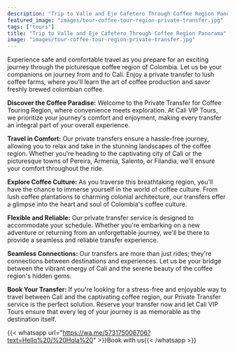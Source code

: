```yaml
---
description: "Trip to Valle and Eje Cafetero Through Coffee Region Panorama - Cozzye and Spectacular"
featured_image: "images/tour-coffee-tour-region-private-transfer.jpg"
tags: ["tours"]
title: "Trip to Valle and Eje Cafetero Through Coffee Region Panorama"
image: "images/tour-coffee-tour-region-private-transfer.jpg"
---
```


Experience safe and comfortable travel as you prepare for an exciting journey through the picturesque coffee region of Colombia. Let us be your companions on journey from and to Cali. Enjoy a private transfer to lush coffee farms, where you'll learn the art of coffee production and savor freshly brewed colombian coffee.

**Discover the Coffee Paradise:** Welcome to the Private Transfer for Coffee Touring Region, where convenience meets exploration. At Cali VIP Tours, we prioritize your journey's comfort and enjoyment, making every transfer an integral part of your overall experience.

**Travel in Comfort:** Our private transfers ensure a hassle-free journey, allowing you to relax and take in the stunning landscapes of the coffee region. Whether you're heading to the captivating city of Cali or the picturesque towns of Pereira, Armenia, Salento, or Filandia, we'll ensure your comfort throughout the ride.

**Explore Coffee Culture:** As you traverse this breathtaking region, you'll have the chance to immerse yourself in the world of coffee culture. From lush coffee plantations to charming colonial architecture, our transfers offer a glimpse into the heart and soul of Colombia's coffee culture.

**Flexible and Reliable:** Our private transfer service is designed to accommodate your schedule. Whether you're embarking on a new adventure or returning from an unforgettable journey, we'll be there to provide a seamless and reliable transfer experience.

**Seamless Connections:** Our transfers are more than just rides; they're connections between destinations and experiences. Let us be your bridge between the vibrant energy of Cali and the serene beauty of the coffee region's hidden gems.

**Book Your Transfer:** If you're looking for a stress-free and enjoyable way to travel between Cali and the captivating coffee region, our Private Transfer service is the perfect solution. Reserve your transfer now and let Cali VIP Tours ensure that every leg of your journey is as memorable as the destination itself.

{{< whatsapp url="https://wa.me/573175006706?text=Hello%20/%20Hola%20" >}}Book with us{{< /whatsapp >}}